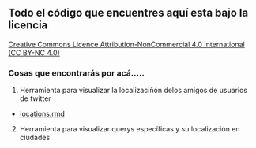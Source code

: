 ## Todo el código que encuentres aquí esta bajo la licencia
[Creative Commons Licence Attribution-NonCommercial 4.0 International (CC BY-NC 4.0) ](https://creativecommons.org/licenses/by-nc/4.0/)

### Cosas que encontrarás por acá.....

1. Herramienta para visualizar la localizaciñón delos amigos de usuarios de twitter
* [locations.rmd](https://github.com/methodlab/rrss/edit/master/twitter/locations.rmd)

2. Herramienta para visualizar querys específicas y su localización en ciudades
